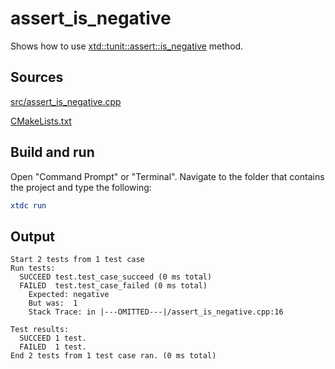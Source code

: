 # assert_is_negative

Shows how to use [xtd::tunit::assert::is_negative](https://gammasoft71.github.io/xtd/reference_guides/latest/classxtd_1_1tunit_1_1assert.html#a8abb7245e1167d5ac35b5ee71a80944d) method.

## Sources

[src/assert_is_negative.cpp](src/assert_is_negative.cpp)

[CMakeLists.txt](CMakeLists.txt)

## Build and run

Open "Command Prompt" or "Terminal". Navigate to the folder that contains the project and type the following:

```cmake
xtdc run
```

## Output

```
Start 2 tests from 1 test case
Run tests:
  SUCCEED test.test_case_succeed (0 ms total)
  FAILED  test.test_case_failed (0 ms total)
    Expected: negative
    But was:  1
    Stack Trace: in |---OMITTED---|/assert_is_negative.cpp:16

Test results:
  SUCCEED 1 test.
  FAILED  1 test.
End 2 tests from 1 test case ran. (0 ms total)
```
